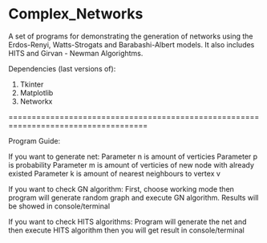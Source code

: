 # Complex_Networks


A set of programs for demonstrating the generation of networks using the Erdos-Renyi, Watts-Strogats and Barabashi-Albert models. 
It also includes HITS and Girvan - Newman Algorightms.

Dependencies (last versions of):
1) Tkinter 
2) Matplotlib
3) Networkx 

====================================================================================

Program Guide:

If you want to generate net:
  Parameter n is amount of verticies
  Parameter p is probability
  Parameter m is amount of verticies of new node with already existed
  Parameter k is amount of nearest neighbours to vertex v

If you want to check GN algorithm:
  First, choose working mode then program will generate random graph and execute GN algorithm. 
  Results will be showed in console/terminal
  
If you want to check HITS algorithms:
  Program will generate the net and then execute HITS algorithm
  then you will get result in console/terminal
